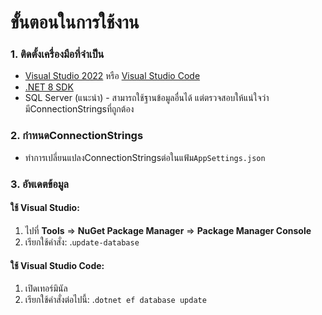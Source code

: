 # ขั้นตอนในการใช้งาน
### 1. ติดตั้งเครื่องมือที่จําเป็น

-   [Visual Studio 2022](https://visualstudio.microsoft.com/downloads)  หรือ  [Visual Studio Code](https://code.visualstudio.com/)
-   [.NET 8 SDK](https://dotnet.microsoft.com/download/dotnet/8.0)
- SQL Server (แนะนํา) - สามารถใช้ฐานข้อมูลอื่นได้ แต่ตรวจสอบให้แน่ใจว่ามีConnectionStringsที่ถูกต้อง

### 2. กําหนดConnectionStrings

-   ทําการเปลี่ยนแปลงConnectionStringsต่อในแฟ้ม`AppSettings.json`

### 3. อัพเดตข้อมูล

#### ใช้ Visual Studio:

1.  ไปที่  **Tools**  =>  **NuGet Package Manager**  =>  **Package Manager Console**
2.  เรียกใช้คําสั่ง: .`update-database`

#### ใช้ Visual Studio Code:
1.  เปิดเทอร์มินัล
2.  เรียกใช้คําสั่งต่อไปนี้: .`dotnet ef database update`
